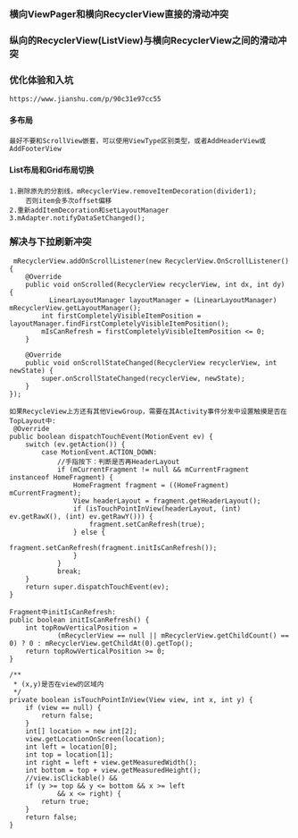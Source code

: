 ### 横向ViewPager和横向RecyclerView直接的滑动冲突

    

### 纵向的RecyclerView(ListView)与横向RecyclerView之间的滑动冲突

### 优化体验和入坑

    https://www.jianshu.com/p/90c31e97cc55

#### 多布局

    最好不要和ScrollView嵌套，可以使用ViewType区别类型，或者AddHeaderView或
    AddFooterView
    
#### List布局和Grid布局切换

    1.删除原先的分割线，mRecyclerView.removeItemDecoration(divider1);
        否则item会多次offset偏移
    2.重新addItemDecoration和setLayoutManager
    3.mAdapter.notifyDataSetChanged();
    
### 解决与下拉刷新冲突

     mRecyclerView.addOnScrollListener(new RecyclerView.OnScrollListener() {
        @Override
        public void onScrolled(RecyclerView recyclerView, int dx, int dy) {
              LinearLayoutManager layoutManager = (LinearLayoutManager) mRecyclerView.getLayoutManager();
            int firstCompletelyVisibleItemPosition = layoutManager.findFirstCompletelyVisibleItemPosition();
            mIsCanRefresh = firstCompletelyVisibleItemPosition <= 0;
        }
    
        @Override
        public void onScrollStateChanged(RecyclerView recyclerView, int newState) {
            super.onScrollStateChanged(recyclerView, newState);
        }
    });
    
    如果RecycleView上方还有其他ViewGroup，需要在其Activity事件分发中设置触摸是否在TopLayout中:
     @Override
    public boolean dispatchTouchEvent(MotionEvent ev) {
        switch (ev.getAction()) {
            case MotionEvent.ACTION_DOWN:
                //手指按下：判断是否再HeaderLayout
                if (mCurrentFragment != null && mCurrentFragment instanceof HomeFragment) {
                    HomeFragment fragment = ((HomeFragment) mCurrentFragment);
                    View headerLayout = fragment.getHeaderLayout();
                    if (isTouchPointInView(headerLayout, (int) ev.getRawX(), (int) ev.getRawY())) {
                        fragment.setCanRefresh(true);
                    } else {
                        fragment.setCanRefresh(fragment.initIsCanRefresh());
                    }
                }
                break;
        }
        return super.dispatchTouchEvent(ev);
    }
    
    Fragment中initIsCanRefresh:
    public boolean initIsCanRefresh() {
        int topRowVerticalPosition =
                (mRecyclerView == null || mRecyclerView.getChildCount() == 0) ? 0 : mRecyclerView.getChildAt(0).getTop();
        return topRowVerticalPosition >= 0;
    }
    
    /**
     * (x,y)是否在view的区域内
     */
    private boolean isTouchPointInView(View view, int x, int y) {
        if (view == null) {
            return false;
        }
        int[] location = new int[2];
        view.getLocationOnScreen(location);
        int left = location[0];
        int top = location[1];
        int right = left + view.getMeasuredWidth();
        int bottom = top + view.getMeasuredHeight();
        //view.isClickable() &&
        if (y >= top && y <= bottom && x >= left
                && x <= right) {
            return true;
        }
        return false;
    }

    

